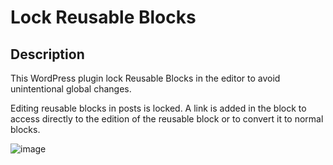 # Lock Reusable Blocks

## Description 

This WordPress plugin lock Reusable Blocks in the editor to avoid unintentional global changes.

Editing reusable blocks in posts is locked. A link is added in the block to access directly to the edition of the reusable block or to convert it to normal blocks.

![image](https://user-images.githubusercontent.com/7976501/159056876-cb14a973-7ebc-44ec-8656-66d08d5ab644.png)
